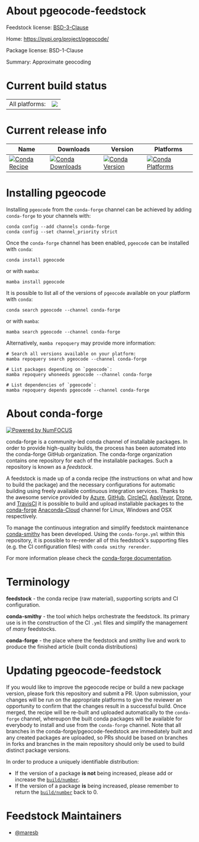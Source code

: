 About pgeocode-feedstock
========================

Feedstock license: [BSD-3-Clause](https://github.com/conda-forge/pgeocode-feedstock/blob/main/LICENSE.txt)

Home: https://pypi.org/project/pgeocode/

Package license: BSD-1-Clause

Summary: Approximate geocoding

Current build status
====================


<table><tr><td>All platforms:</td>
    <td>
      <a href="https://dev.azure.com/conda-forge/feedstock-builds/_build/latest?definitionId=12172&branchName=main">
        <img src="https://dev.azure.com/conda-forge/feedstock-builds/_apis/build/status/pgeocode-feedstock?branchName=main">
      </a>
    </td>
  </tr>
</table>

Current release info
====================

| Name | Downloads | Version | Platforms |
| --- | --- | --- | --- |
| [![Conda Recipe](https://img.shields.io/badge/recipe-pgeocode-green.svg)](https://anaconda.org/conda-forge/pgeocode) | [![Conda Downloads](https://img.shields.io/conda/dn/conda-forge/pgeocode.svg)](https://anaconda.org/conda-forge/pgeocode) | [![Conda Version](https://img.shields.io/conda/vn/conda-forge/pgeocode.svg)](https://anaconda.org/conda-forge/pgeocode) | [![Conda Platforms](https://img.shields.io/conda/pn/conda-forge/pgeocode.svg)](https://anaconda.org/conda-forge/pgeocode) |

Installing pgeocode
===================

Installing `pgeocode` from the `conda-forge` channel can be achieved by adding `conda-forge` to your channels with:

```
conda config --add channels conda-forge
conda config --set channel_priority strict
```

Once the `conda-forge` channel has been enabled, `pgeocode` can be installed with `conda`:

```
conda install pgeocode
```

or with `mamba`:

```
mamba install pgeocode
```

It is possible to list all of the versions of `pgeocode` available on your platform with `conda`:

```
conda search pgeocode --channel conda-forge
```

or with `mamba`:

```
mamba search pgeocode --channel conda-forge
```

Alternatively, `mamba repoquery` may provide more information:

```
# Search all versions available on your platform:
mamba repoquery search pgeocode --channel conda-forge

# List packages depending on `pgeocode`:
mamba repoquery whoneeds pgeocode --channel conda-forge

# List dependencies of `pgeocode`:
mamba repoquery depends pgeocode --channel conda-forge
```


About conda-forge
=================

[![Powered by
NumFOCUS](https://img.shields.io/badge/powered%20by-NumFOCUS-orange.svg?style=flat&colorA=E1523D&colorB=007D8A)](https://numfocus.org)

conda-forge is a community-led conda channel of installable packages.
In order to provide high-quality builds, the process has been automated into the
conda-forge GitHub organization. The conda-forge organization contains one repository
for each of the installable packages. Such a repository is known as a *feedstock*.

A feedstock is made up of a conda recipe (the instructions on what and how to build
the package) and the necessary configurations for automatic building using freely
available continuous integration services. Thanks to the awesome service provided by
[Azure](https://azure.microsoft.com/en-us/services/devops/), [GitHub](https://github.com/),
[CircleCI](https://circleci.com/), [AppVeyor](https://www.appveyor.com/),
[Drone](https://cloud.drone.io/welcome), and [TravisCI](https://travis-ci.com/)
it is possible to build and upload installable packages to the
[conda-forge](https://anaconda.org/conda-forge) [Anaconda-Cloud](https://anaconda.org/)
channel for Linux, Windows and OSX respectively.

To manage the continuous integration and simplify feedstock maintenance
[conda-smithy](https://github.com/conda-forge/conda-smithy) has been developed.
Using the ``conda-forge.yml`` within this repository, it is possible to re-render all of
this feedstock's supporting files (e.g. the CI configuration files) with ``conda smithy rerender``.

For more information please check the [conda-forge documentation](https://conda-forge.org/docs/).

Terminology
===========

**feedstock** - the conda recipe (raw material), supporting scripts and CI configuration.

**conda-smithy** - the tool which helps orchestrate the feedstock.
                   Its primary use is in the construction of the CI ``.yml`` files
                   and simplify the management of *many* feedstocks.

**conda-forge** - the place where the feedstock and smithy live and work to
                  produce the finished article (built conda distributions)


Updating pgeocode-feedstock
===========================

If you would like to improve the pgeocode recipe or build a new
package version, please fork this repository and submit a PR. Upon submission,
your changes will be run on the appropriate platforms to give the reviewer an
opportunity to confirm that the changes result in a successful build. Once
merged, the recipe will be re-built and uploaded automatically to the
`conda-forge` channel, whereupon the built conda packages will be available for
everybody to install and use from the `conda-forge` channel.
Note that all branches in the conda-forge/pgeocode-feedstock are
immediately built and any created packages are uploaded, so PRs should be based
on branches in forks and branches in the main repository should only be used to
build distinct package versions.

In order to produce a uniquely identifiable distribution:
 * If the version of a package **is not** being increased, please add or increase
   the [``build/number``](https://docs.conda.io/projects/conda-build/en/latest/resources/define-metadata.html#build-number-and-string).
 * If the version of a package **is** being increased, please remember to return
   the [``build/number``](https://docs.conda.io/projects/conda-build/en/latest/resources/define-metadata.html#build-number-and-string)
   back to 0.

Feedstock Maintainers
=====================

* [@maresb](https://github.com/maresb/)


